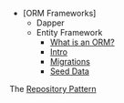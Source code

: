 - [ORM Frameworks]
	- Dapper
	- Entity Framework
		- [What is an ORM?](https://github.com/nss-evening-cohort-06/bangazon-inc/blob/formatting/concepts/data-access/object-relational-mapping.md)
		- [Intro](https://github.com/nss-evening-cohort-06/bangazon-inc/blob/formatting/concepts/data-access/entity-framework/entity-framework.md)
		- [Migrations](https://github.com/nss-evening-cohort-06/bangazon-inc/blob/formatting/concepts/data-access/entity-framework/migrations.md)
		- [Seed Data](https://github.com/nss-evening-cohort-06/bangazon-inc/blob/formatting/concepts/data-access/entity-framework/seeding-data.md)

The [Repository Pattern](https://github.com/nss-evening-cohort-06/bangazon-inc/blob/master/concepts/data-access/repository-pattern.md)
